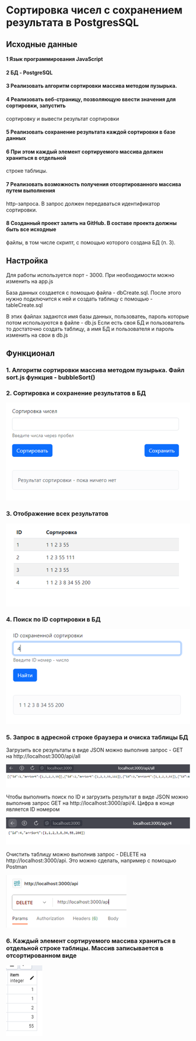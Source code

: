 # Сортировка чисел с сохранением результата в PostgresSQL

## Исходные данные

#### 1 Язык программирования JavaScript
#### 2 БД - PostgreSQL
#### 3 Реализовать алгоритм сортировки массива методом пузырька.
#### 4 Реализовать веб-страницу, позволяющую ввести значения для сортировки, запустить
сортировку и вывести результат сортировки
#### 5 Реализовать сохранение результата каждой сортировки в базе данных
#### 6 При этом каждый элемент сортируемого массива должен храниться в отдельной
строке таблицы.
#### 7 Реализовать возможность получения отсортированного массива путем выполнения
http-запроса. В запрос должен передаваться идентификатор сортировки.
#### 8 Созданный проект залить на GitHub. В составе проекта должны быть все исходные
файлы, в том числе скрипт, с помощью которого создана БД (п. 3).

## Настройка

Для работы используется порт - 3000. При необходимости можно изменить на app.js

База данных создается с помощью файла - dbCreate.sql. 
После этого нужно подключится к ней и создать таблицу с помощью - tableCreate.sql

В этих файлах задаются имя базы данных, пользоватеь, пароль которые потом используются в файле - db.js
Если есть своя БД и пользователь то достаточно создать таблицу, а имя БД и пользователя и пароль изменить на свои в db.js

## Функционал
### 1. Алгоритм сортировки массива методом пузырька. Файл sort.js функция - bubbleSort() 
### 2. Сортировка и сохранение результатов в БД
  ![сортировка](https://github.com/TomSG03/Sort-PostgresSQL/blob/main/imageMD/sorting.PNG)
### 3. Отображение всех результатов
  ![Результат](https://github.com/TomSG03/Sort-PostgresSQL/blob/main/imageMD/result.PNG)
### 4. Поиск по ID сортировки в БД
  ![Поиск по ID](https://github.com/TomSG03/Sort-PostgresSQL/blob/main/imageMD/findId.PNG)
### 5. Запрос в адресной строке браузера и очиска таблицы БД

Загрузить все результаты в виде JSON можно выполнив запрос - GET на http://localhost:3000/api/all

![Загрузить все](https://github.com/TomSG03/Sort-PostgresSQL/blob/main/imageMD/loadAll.PNG)

Чтобы выполнить поиск по ID и загрузить результат в виде JSON можно выполнив запрос GET на http://localhost:3000/api/4.
Цифра в конце является ID номером

![Загрузить по ID](https://github.com/TomSG03/Sort-PostgresSQL/blob/main/imageMD/loadId.PNG)

Очистить таблицу можно выполнив запрос - DELETE на http://localhost:3000/api. 
Это можно сделать, например с помощью Postman

![Удаление](https://github.com/TomSG03/Sort-PostgresSQL/blob/main/imageMD/clearTable.PNG)

### 6. Каждый элемент сортируемого массива храниться в отдельной строке таблицы. Массив записывается в отсортированном виде

![Удаление](https://github.com/TomSG03/Sort-PostgresSQL/blob/main/imageMD/saveItem.PNG)
